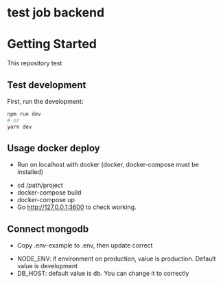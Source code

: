 # test job backend

# Getting Started
This repository test

## Test development
First, run the development:

```bash
npm run dev
# or
yarn dev
```

## Usage docker deploy
- Run on localhost with docker (docker, docker-compose must be installed)
* cd /path/project
* docker-compose build
* docker-compose up
* Go http://127.0.0.1:3600 to check working.

## Connect mongodb
- Copy .env-example to .env, then update correct
* NODE_ENV: if environment on production, value is production. Default value is development
* DB_HOST: default value is db. You can change it to correctly
